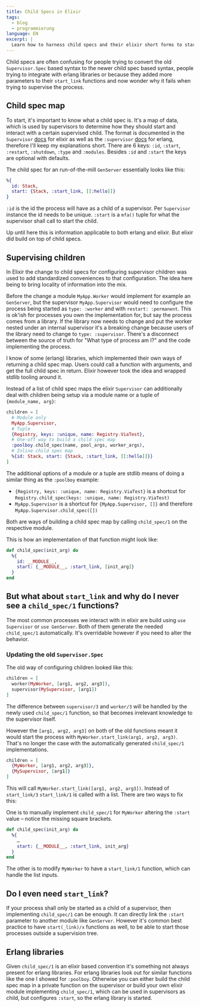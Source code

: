 ```yaml
---
title: Child Specs in Elixir
tags: 
  - blog
  - programmierung
language: EN
excerpt: |
  Learn how to harness child specs and their elixir short forms to start supervisor children.
---
```


Child specs are often confusing for people trying to convert the old `Supervisor.Spec` based syntax to the newer child spec based syntax, people trying to integrate with erlang libraries or because they added more parameters to their `start_link` functions and now wonder why it fails when trying to supervise the process.

## Child spec map

To start, it's important to know what a child spec is. It's a map of data, which is used by supervisors to determine how they should start and interact with a certain supervised child. The format is documented in the `Supervisor` [docs](https://hexdocs.pm/elixir/Supervisor.html#module-child-specification) for elixir as well as the `:supervisor` [docs](https://erlang.org/doc/man/supervisor.html) for erlang, therefore I'll keep my explanations short. There are 6 keys: `:id`, `:start`, `:restart`, `:shutdown`, `:type` and `:modules`. Besides `:id` and `:start` the keys are optional with defaults.

The child spec for an run-of-the-mill `GenServer` essentially looks like this:
```elixir
%{
  id: Stack,
  start: {Stack, :start_link, [[:hello]]}
}
```

`:id` is the id the process will have as a child of a supervisor. Per `Supervisor` instance the id needs to be unique. `:start` is a `mfa()` tuple for what the supervisor shall call to start the child.

Up until here this is information applicable to both erlang and elixir. But elixir did build on top of child specs.

## Supervising children

In Elixir the change to child specs for configuring supervisor children was used to add standardized conveniences to that configuration. The idea here being to bring locality of information into the mix. 

Before the change a module `MyApp.Worker` would implement for example an `GenServer`, but the supervisor `MyApp.Supervisor` would need to configure the process being started as `type: :worker` and with `restart: :permanent`. This is ok'ish for processes you own the implementation for, but say the process comes from a library. If the library now needs to change and put the worker nested under an internal supervisor it's a breaking change because users of the library need to change to `type: :supervisor`. There's a disconnect between the source of truth for "What type of process am I?" and the code implementing the process.

I know of some (erlang) libraries, which implemented their own ways of returning a child spec map. Users could call a function with arguments, and get the full child spec in return. Elixir however took the idea and wrapped stdlib tooling around it. 

Instead of a list of child spec maps the elixir `Supervisor` can additionally deal with children being setup via a module name or a tuple of `{module_name, arg}`:

```elixir
children = [
  # Module only
  MyApp.Supervisor,
  # Tuple
  {Registry, keys: :unique, name: Registry.ViaTest},
  # One-off way to build a child spec map 
  :poolboy.child_spec(name, pool_args, worker_args),
  # Inline child spec map
  %{id: Stack, start: {Stack, :start_link, [[:hello]]}}
]
```

The additional options of a module or a tuple are stdlib means of doing a similar thing as the `:poolboy` example: 

- `{Registry, keys: :unique, name: Registry.ViaTest}` is a shortcut for `Registry.child_spec(keys: :unique, name: Registry.ViaTest)`
- `MyApp.Supervisor` is a shortcut for `{MyApp.Supervisor, []}` and therefore `MyApp.Supervisor.child_spec([])`

Both are ways of building a child spec map by calling `child_spec/1` on the respective module.

This is how an implementation of that function might look like:

```elixir
def child_spec(init_arg) do
  %{
    id: __MODULE__,
    start: {__MODULE__, :start_link, [init_arg]}
  }
end
```

## But what about `start_link` and why do I never see a `child_spec/1` functions?

The most common processes we interact with in elixir are build using `use Supervisor` or `use GenServer`. Both of them generate the needed `child_spec/1` automatically. It's overridable however if you need to alter the behavior.

### Updating the old `Supervisor.Spec`

The old way of configuring children looked like this: 

```elixir
children = [
  worker(MyWorker, [arg1, arg2, arg3]),
  supervisor(MySupervisor, [arg1])
]
```

The difference between `supervisor/3` and `worker/3` will be handled by the newly used `child_spec/1` function, so that becomes irrelevant knowledge to the supervisor itself.

However the `[arg1, arg2, arg3]` on both of the old functions meant it would start the process with `MyWorker.start_link(arg1, arg2, arg3)`. That's no longer the case with the automatically generated `child_spec/1` implementations. 

```elixir
children = [
  {MyWorker, [arg1, arg2, arg3]},
  {MySupervisor, [arg1]}
]
```

This will call `MyWorker.start_link([arg1, arg2, arg3])`. Instead of `start_link/3` `start_link/1` is called with a list. There are two ways to fix this: 

One is to manually implement `child_spec/1` for `MyWorker` altering the `:start` value – notice the missing square brackets.

```elixir
def child_spec(init_arg) do
  %{
    …
    start: {__MODULE__, :start_link, init_arg}
  }
end
```

The other is to modify `MyWorker` to have a `start_link/1` function, which can handle the list inputs.

## Do I even need `start_link`?

If your process shall only be started as a child of a supervisor, then implementing `child_spec/1` can be enough. It can directly link the `:start` parameter to another module like `GenServer`. However it's common best practice to have `start(_link)/x` functions as well, to be able to start those processes outside a supervision tree.

## Erlang libraries

Given `child_spec/1` is an elixir based convention it's something not always present for erlang libraries. For erlang libraries look out for similar functions like the one I showed for `:poolboy`. Otherwise you can either build the child spec map in a private function on the supervisor or build your own elixir module implementing `child_spec/1`, which can be used in supervisors as child, but configures `:start`, so the erlang library is started.